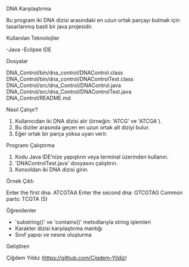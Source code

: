 DNA Karşılaştırma

Bu program iki DNA dizisi arasındaki en uzun ortak parçayı bulmak için tasarlanmış basit bir java projesidir. 

Kullanılan Teknolojiler

-Java
-Eclipse IDE

Dosyalar

DNA_Control/bin/dna_control/DNAControl.class
DNA_Control/bin/dna_control/DNAControlTest.class
DNA_Control/src/dna_Control/DNAControl.java
DNA_Control/src/dna_Control/DNAControlTest.java
DNA_Control/README.md

Nasıl Çalışır?

1. Kullanıcıdan iki DNA dizisi alır (örneğin: 'ATCG' ve 'ATCGA`).
2. Bu diziler arasında geçen en uzun ortak alt diziyi bulur.
3. Eğer ortak bir parça yoksa uyarı verir.

Programı Çalıştırma

1. Kodu Java IDE’nize yapıştırın veya terminal üzerinden kullanın.
2. 'DNAControlTest.java' dosyasını çalıştırın.
3. Konsoldan iki DNA dizisi girin.

Örnek Çıktı

Enter the first dna: ATCGTAA
Enter the second dna: GTCGTAG
Common parts: TCGTA (5)

Öğrenilenler

- 'substring()' ve 'contains()' metodlarıyla string işlemleri
- Karakter dizisi karşılaştırma mantığı
- Sınıf yapısı ve nesne oluşturma

Geliştiren

Çiğdem Yıldız (https://github.com/Cigdem-Yildiz)


